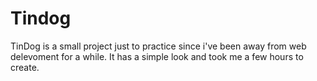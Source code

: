 # Tindog
TinDog is a small project just to practice since i've been away from web delevoment for a while. It has a simple look and took me a few hours to create.
